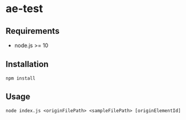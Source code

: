 # ae-test

## Requirements

* node.js >= 10

## Installation

```
npm install
```

## Usage

```
node index.js <originFilePath> <sampleFilePath> [originElementId]
```
